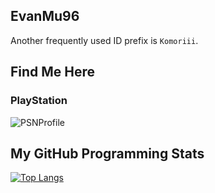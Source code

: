 ## EvanMu96
Another frequently used ID prefix is `Komoriii`.  
  
## Find Me Here
### PlayStation
![PSNProfile](https://card.psnprofiles.com/2/Komoriii96_HK.png)
## My GitHub Programming Stats
[![Top Langs](https://github-readme-stats.vercel.app/api/top-langs/?username=EvanMu96&hide=html&layout=compact&langs_count=9)](https://github.com/anuraghazra/github-readme-stats)

